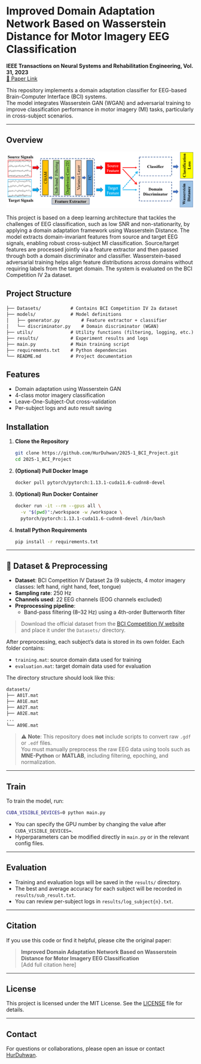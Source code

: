 # Improved Domain Adaptation Network Based on Wasserstein Distance for Motor Imagery EEG Classification

**IEEE Transactions on Neural Systems and Rehabilitation Engineering, Vol. 31, 2023**  
[📄 Paper Link](https://ieeexplore.ieee.org/document/10035017)

This repository implements a domain adaptation classifier for EEG-based Brain-Computer Interface (BCI) systems.  
The model integrates Wasserstein GAN (WGAN) and adversarial training to improve classification performance in motor imagery (MI) tasks, particularly in cross-subject scenarios.

---

## Overview

![Workflow Diagram](./Figure/Framework.png)

This project is based on a deep learning architecture that tackles the challenges of EEG classification, such as low SNR and non-stationarity, by applying a domain adaptation framework using Wasserstein Distance. The model extracts domain-invariant features from source and target EEG signals, enabling robust cross-subject MI classification.
Source/target features are processed jointly via a feature extractor and then passed through both a domain discriminator and classifier.
Wasserstein-based adversarial training helps align feature distributions across domains without requiring labels from the target domain.
The system is evaluated on the BCI Competition IV 2a dataset.


##  Project Structure

```
├── Datasets/           # Contains BCI Competition IV 2a dataset
├── models/             # Model definitions
│   ├── generator.py        # Feature extractor + classifier
│   └── discriminator.py    # Domain discriminator (WGAN)
├── utils/              # Utility functions (filtering, logging, etc.)
├── results/            # Experiment results and logs
├── main.py             # Main training script
├── requirements.txt    # Python dependencies
└── README.md           # Project documentation
```

## Features

- Domain adaptation using Wasserstein GAN
- 4-class motor imagery classification
- Leave-One-Subject-Out cross-validation
- Per-subject logs and auto result saving

## Installation

1. **Clone the Repository**
    ```bash
    git clone https://github.com/HurDuhwan/2025-1_BCI_Project.git
    cd 2025-1_BCI_Project
    ```

2. **(Optional) Pull Docker Image**
    ```bash
    docker pull pytorch/pytorch:1.13.1-cuda11.6-cudnn8-devel
    ```

3. **(Optional) Run Docker Container**
    ```bash
    docker run -it --rm --gpus all \
      -v "$(pwd)":/workspace -w /workspace \
      pytorch/pytorch:1.13.1-cuda11.6-cudnn8-devel /bin/bash
    ```

4. **Install Python Requirements**
    ```bash
    pip install -r requirements.txt
    ```

---

## 📁 Dataset & Preprocessing

- **Dataset**: BCI Competition IV Dataset 2a (9 subjects, 4 motor imagery classes: left hand, right hand, feet, tongue)
- **Sampling rate**: 250 Hz  
- **Channels used**: 22 EEG channels (EOG channels excluded)  
- **Preprocessing pipeline**:
  - Band-pass filtering (8–32 Hz) using a 4th-order Butterworth filter

> Download the official dataset from the [BCI Competition IV website](http://www.bbci.de/competition/iv/) and place it under the `Datasets/` directory.

After preprocessing, each subject’s data is stored in its own folder. Each folder contains:

- `training.mat`: source domain data used for training  
- `evaluation.mat`: target domain data used for evaluation

The directory structure should look like this:

```
datasets/
├── A01T.mat
├── A01E.mat
├── A02T.mat
├── A02E.mat
...
└── A09E.mat
```

> ⚠️ **Note**: This repository does **not** include scripts to convert raw `.gdf` or `.edf` files.  
> You must manually preprocess the raw EEG data using tools such as **MNE-Python** or **MATLAB**, including filtering, epoching, and normalization.

---

## Train

To train the model, run:
```bash
CUDA_VISIBLE_DEVICES=0 python main.py
```
- You can specify the GPU number by changing the value after `CUDA_VISIBLE_DEVICES=`.
- Hyperparameters can be modified directly in `main.py` or in the relevant config files.

---

## Evaluation

- Training and evaluation logs will be saved in the `results/` directory.
- The best and average accuracy for each subject will be recorded in `results/sub_result.txt`.
- You can review per-subject logs in `results/log_subject{n}.txt`.

---

## Citation

If you use this code or find it helpful, please cite the original paper:

> **Improved Domain Adaptation Network Based on Wasserstein Distance for Motor Imagery EEG Classification**  
> [Add full citation here]

---

## License

This project is licensed under the MIT License. See the [LICENSE](./LICENSE) file for details.

---

## Contact

For questions or collaborations, please open an issue or contact [HurDuhwan](https://github.com/HurDuhwan). 
